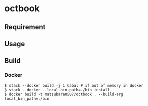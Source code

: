 # octbook

## Requirement

## Usage

## Build

### Docker

```
$ stack --docker build -j 1 Cabal # if out of memory in docker
$ stack --docker --local-bin-path=./bin install
$ docker build -t matsubara0507/octbook . --build-arg local_bin_path=./bin
```
